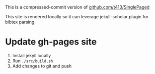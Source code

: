 
This is a compressed-commit version of
[github.com/t413/SinglePaged](https://github.com/t413/SinglePaged)

This site is rendered locally so it can leverage jekyll-scholar plugin for bibtex parsing.

# Update gh-pages site
1. Install jekyll locally
2. Run `./src/build.sh`
3. Add changes to git and push

